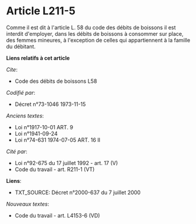 # Article L211-5

Comme il est dit à l'article L. 58 du code des débits de boissons il est interdit d'employer, dans les débits de boissons à
consommer sur place, des femmes mineures, à l'exception de celles qui appartiennent à la famille du débitant.

**Liens relatifs à cet article**

_Cite_:

  - Code des débits de boissons L58

_Codifié par_:

  - Décret n°73-1046 1973-11-15

_Anciens textes_:

  - Loi n°1917-10-01 ART. 9
  - Loi n°1941-09-24
  - Loi n°74-631 1974-07-05 ART. 16 II

_Cité par_:

  - Loi n°92-675 du 17 juillet 1992 - art. 17 (V)
  - Code du travail - art. R211-1 (VT)

**Liens**:

  - TXT_SOURCE: Décret n°2000-637 du 7 juillet 2000

_Nouveaux textes_:

  - Code du travail - art. L4153-6 (VD)
